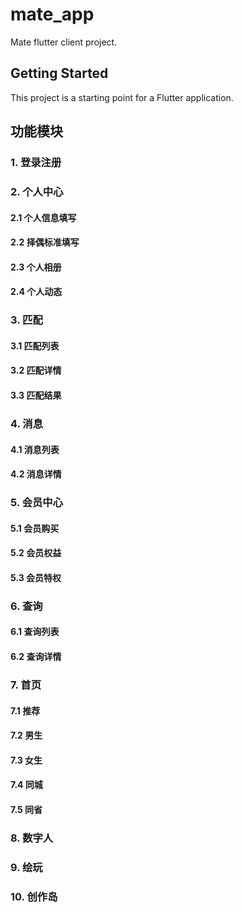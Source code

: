 # mate_app

Mate flutter client project.

## Getting Started

This project is a starting point for a Flutter application.



## 功能模块
### 1. 登录注册


### 2. 个人中心
#### 2.1 个人信息填写
#### 2.2 择偶标准填写
#### 2.3 个人相册
#### 2.4 个人动态


### 3. 匹配
#### 3.1 匹配列表
#### 3.2 匹配详情
#### 3.3 匹配结果


### 4. 消息
#### 4.1 消息列表
#### 4.2 消息详情


### 5. 会员中心
#### 5.1 会员购买
#### 5.2 会员权益
#### 5.3 会员特权


### 6. 查询
#### 6.1 查询列表
#### 6.2 查询详情


### 7. 首页
#### 7.1 推荐
#### 7.2 男生
#### 7.3 女生
#### 7.4 同城
#### 7.5 同省

### 8. 数字人

### 9. 绘玩

### 10. 创作岛
